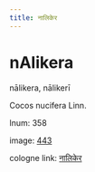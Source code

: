 ```yaml
---
title: नालिकेर
---
```


# nAlikera

nālikera,  nālikerī <div n="P" />Cocos nucifera Linn.

lnum: 358

image: [443](https://www.sanskrit-lexicon.uni-koeln.de/scans/csl-apidev/servepdf.php?dict=snp&page=443)

cologne link: [नालिकेर](https://sanskrit-lexicon.uni-koeln.de/scans/csl-apidev/getword.php?dict=snp&key=नालिकेर)

